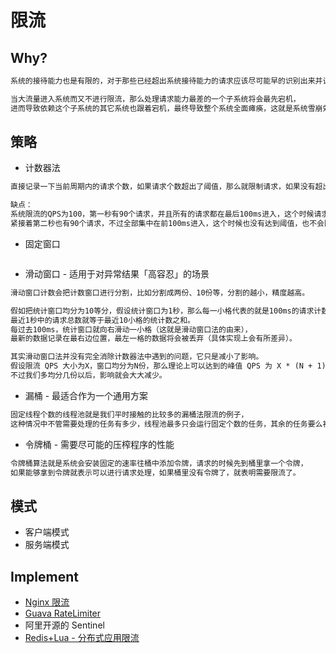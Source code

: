 # 限流
## Why?
```md
系统的接待能力也是有限的，对于那些已经超出系统接待能力的请求应该尽可能早的识别出来并让其等待或拒绝这些请求。
```
```md
当大流量进入系统而又不进行限流，那么处理请求能力最差的一个子系统将会最先宕机，
进而导致依赖这个子系统的其它系统也跟着宕机，最终导致整个系统全面瘫痪，这就是系统雪崩效应。
```
## 策略
* 计数器法
```md
直接记录一下当前周期内的请求个数，如果请求个数超出了阈值，那么就限制请求，如果没有超出，就放行。
```
```md
缺点：
系统限流的QPS为100，第一秒有90个请求，并且所有的请求都在最后100ms进入，这个时候请求没有达到阈值，是不会限流的。
紧接着第二秒也有90个请求，不过全部集中在前100ms进入，这个时候也没有达到阈值，也不会限流。
```
* 固定窗口
```md

```
* 滑动窗口 - 适用于对异常结果「高容忍」的场景
```md
滑动窗口计数会把计数窗口进行分割，比如分割成两份、10份等，分割的越小，精度越高。
```
```md
假如把统计窗口均分为10等分，假设统计窗口为1秒，那么每一小格代表的就是100ms的请求计数，
最近1秒中的请求总数就等于最近10小格的统计数之和。
每过去100ms，统计窗口就向右滑动一小格（这就是滑动窗口法的由来），
最新的数据记录在最右边位置，最左一格的数据将会被丢弃（具体实现上会有所差异）。
```
```md
其实滑动窗口法并没有完全消除计数器法中遇到的问题，它只是减小了影响。
假设限流 QPS 大小为X，窗口均分为N份，那么理论上可以达到的峰值 QPS 为 X * (N + 1) / N，它显然是大于X的。
不过我们多均分几份以后，影响就会大大减少。
```
* 漏桶 - 最适合作为一个通用方案
```md
固定线程个数的线程池就是我们平时接触的比较多的漏桶法限流的例子，
这种情况中不管需要处理的任务有多少，线程池最多只会运行固定个数的任务，其余的任务要么被拒绝要么等待。
```
* 令牌桶 - 需要尽可能的压榨程序的性能
```md
令牌桶算法就是系统会安装固定的速率往桶中添加令牌，请求的时候先到桶里拿一个令牌，
如果能够拿到令牌就表示可以进行请求处理，如果桶里没有令牌了，就表明需要限流了。
```
## 模式
* 客户端模式
* 服务端模式

## Implement
* [Nginx 限流](https://github.com/SunnnyChan/knowledge-Sys-of-web/blob/master/nginx/utilities/Throttling.md)
* [Guava RateLimiter](https://github.com/SunnnyChan/sc.drill-code/blob/master/java/java-lib/Guava/RateLimiter.md)
* 阿里开源的 Sentinel
* [Redis+Lua - 分布式应用限流](https://www.toutiao.com/i6684055284526088717/)
